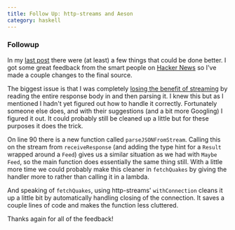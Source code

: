 ```yaml
---
title: Follow Up: http-streams and Aeson
category: haskell
---
```


### Followup

In my [last post](/haskell/2013/05/28/http-streams-and-aeson/) there
were (at least) a few things that could be done better. I got some
great feedback from the smart people on [Hacker
News](https://news.ycombinator.com/item?id=5801438) so I've made a couple changes to the final source.

The biggest issue is that I was completely [losing the benefit of
streaming](https://news.ycombinator.com/item?id=5803731) by reading
the entire response body in and then parsing it. I knew this but as I
mentioned I hadn't yet figured out how to handle it
correctly. Fortunately someone else does, and with their suggestions
(and a bit more Googling) I figured it out. It could probably still be
cleaned up a little but for these purposes it does the trick.

<script src="https://gist.github.com/joshrotenberg/5666409.js?file=HTTPStreamsAeson3.hs"> </script>

On line 90 there is a new function called
`parseJSONFromStream`. Calling this on the stream from
`receiveResponse` (and adding the type hint for a
`Result` wrapped around a `Feed`) gives us a
similar situation as we had with `Maybe Feed`, so the main
function does essentially the same thing still. With a little more time
we could probably make this cleaner in `fetchQuakes` by
giving the handler more to rather than calling it in a lambda.


And speaking of `fetchQuakes`, using http-streams'
`withConnection` cleans it up a little bit by
automatically handling closing of the connection. It saves a couple
lines of code and makes the function less cluttered.

Thanks again for all of the feedback!
